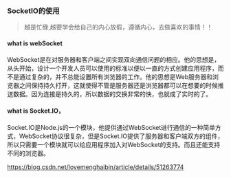 <!--
 * @Descripttion: 
 * @version: 
 * @Author: suckson
 * @Date: 2019-10-24 13:44:05
 * @LastEditors: suckson
 * @LastEditTime: 2019-10-24 16:45:21
 -->
### SocketIO的使用

>越是忙碌,越要学会给自己的内心放假，遵循内心，去做喜欢的事情！！

####  what is webSocket
WebSocket是在对服务器和客户端之间实现双向通信问题的相应。他的思想是，从头开始，设计一个开发人员可以使用的标准以便以一直的方式创建应用程序，而不是通过复杂的，并不总能设置所有浏览器的工作。他的思想是Web服务器和浏览器之间保持持久打开，这就使得不管是服务器还是浏览器都可以在想要的时候推送数据。因为连接是持久的，所以数据的交换非常的快，也就成了实时的了。

####  what is Socket.IO，

Socket.IO是Node.js的一个模块，他提供通过WebSocket进行通信的一种简单方式，WebSocket协议很复杂，但是Socket.IO提供了服务器和客户端双方的组件，所以只需要一个模块就可以给应用程序加入对WebSocket的支持。而且还能支持不同的浏览器。


https://blog.csdn.net/lovemenghaibin/article/details/51263774